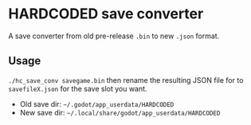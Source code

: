 # HARDCODED save converter

A save converter from old pre-release `.bin` to new `.json` format.

## Usage

`./hc_save_conv savegame.bin` then rename the resulting JSON file for to `savefileX.json` for the save slot you want.

- Old save dir: `~/.godot/app_userdata/HARDCODED`
- New save dir: `~/.local/share/godot/app_userdata/HARDCODED`

